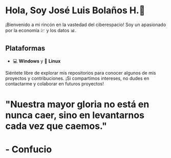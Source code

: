# Hola, Soy José Luis Bolaños H.🚀

¡Bienvenido a mi rincón en la vastedad del ciberespacio! Soy un apasionado por la economía 💹 y los datos 📊.

## Plataformas
- 💻 **Windows** y 🐧 **Linux**

Siéntete libre de explorar mis repositorios para conocer algunos de mis proyectos y contribuciones. ¡Si compartimos intereses, no dudes en contactarme y colaborar en futuros proyectos!

# "Nuestra mayor gloria no está en nunca caer, sino en levantarnos cada vez que caemos." 
# - Confucio

